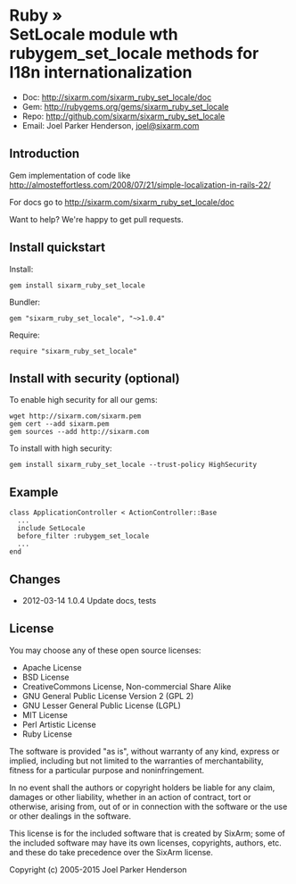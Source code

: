 # Ruby » <br> SetLocale module wth rubygem_set_locale methods for I18n internationalization

* Doc: <http://sixarm.com/sixarm_ruby_set_locale/doc>
* Gem: <http://rubygems.org/gems/sixarm_ruby_set_locale>
* Repo: <http://github.com/sixarm/sixarm_ruby_set_locale>
* Email: Joel Parker Henderson, <joel@sixarm.com>


## Introduction

Gem implementation of code like http://almosteffortless.com/2008/07/21/simple-localization-in-rails-22/

For docs go to <http://sixarm.com/sixarm_ruby_set_locale/doc>

Want to help? We're happy to get pull requests.


## Install quickstart

Install:

    gem install sixarm_ruby_set_locale

Bundler:

    gem "sixarm_ruby_set_locale", "~>1.0.4"

Require:

    require "sixarm_ruby_set_locale"


## Install with security (optional)

To enable high security for all our gems:

    wget http://sixarm.com/sixarm.pem
    gem cert --add sixarm.pem
    gem sources --add http://sixarm.com

To install with high security:

    gem install sixarm_ruby_set_locale --trust-policy HighSecurity


## Example

    class ApplicationController < ActionController::Base
      ...
      include SetLocale
      before_filter :rubygem_set_locale
      ...
    end


## Changes

* 2012-03-14 1.0.4 Update docs, tests


## License

You may choose any of these open source licenses:

  * Apache License
  * BSD License
  * CreativeCommons License, Non-commercial Share Alike
  * GNU General Public License Version 2 (GPL 2)
  * GNU Lesser General Public License (LGPL)
  * MIT License
  * Perl Artistic License
  * Ruby License

The software is provided "as is", without warranty of any kind, 
express or implied, including but not limited to the warranties of 
merchantability, fitness for a particular purpose and noninfringement. 

In no event shall the authors or copyright holders be liable for any 
claim, damages or other liability, whether in an action of contract, 
tort or otherwise, arising from, out of or in connection with the 
software or the use or other dealings in the software.

This license is for the included software that is created by SixArm;
some of the included software may have its own licenses, copyrights, 
authors, etc. and these do take precedence over the SixArm license.

Copyright (c) 2005-2015 Joel Parker Henderson

